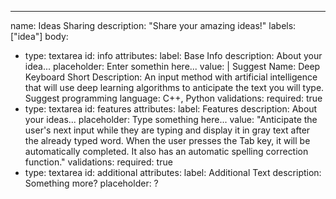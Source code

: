 ---

name: Ideas Sharing
description: "Share your amazing ideas!"
labels: ["idea"]
body:
  - type: textarea
    id: info
    attributes: 
      label: Base Info
      description: About your idea...
      placeholder: Enter somethin here...
      value: |
    Suggest Name: Deep Keyboard
    Short Description: An input method with artificial intelligence that will use deep learning algorithms to anticipate the text you will type.
    Suggest programming language: C++, Python
    validations:
      required: true
  - type: textarea
    id: features
    attributes: 
      label: Features
      description: About your ideas...
      placeholder: Type something here...
      value: "Anticipate the user's next input while they are typing and display it in gray text after the already typed word. When the user presses the Tab key, it will be automatically completed. It also has an automatic spelling correction function."
    validations:
      required: true
  - type: textarea
    id: additional
    attributes: 
      label: Additional Text
      description: Something more?
      placeholder: ?
